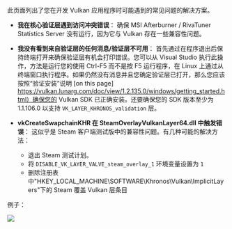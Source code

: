 此页面列出了您在开发 Vulkan 应用程序时可能遇到的常见问题的解决方案。

* **我在核心验证层遇到访问冲突错误**：
确保 MSI Afterburner / RivaTuner Statistics Server 没有运行，因为它与 Vulkan 存在一些兼容性问题。

* **我没有看到来自验证层的任何消息/验证层不可用**：
首先通过在程序退出后保持终端打开来确保验证层有机会打印错误。您可以从 Visual Studio 执行此操作，方法是运行您的使用 Ctrl-F5 而不是按 F5 运行程序，在 Linux 上通过从终端窗口执行程序。如果仍然没有消息并且您确定验证层已打开，那么您应该按照“验证安装”说明 [on this page] https://vulkan.lunarg.com/doc/view/1.2.135.0/windows/getting_started.html）确保您的 Vulkan SDK 已正确安装。还要确保您的 SDK 版本至少为 1.1.106.0 以支持 `VK_LAYER_KHRONOS_validation` 层。

* **vkCreateSwapchainKHR 在 SteamOverlayVulkanLayer64.dll 中触发错误**：
这似乎是 Steam 客户端测试版中的兼容性问题。有几种可能的解决方法：
     * 退出 Steam 测试计划。
     * 将 `DISABLE_VK_LAYER_VALVE_steam_overlay_1` 环境变量设置为 `1`
     * 删除注册表中"HKEY_LOCAL_MACHINE\\SOFTWARE\\Khronos\\Vulkan\\ImplicitLayers"下的 Steam 覆盖 Vulkan 层条目

例子：

![](/images/steam_layers_env.png)
